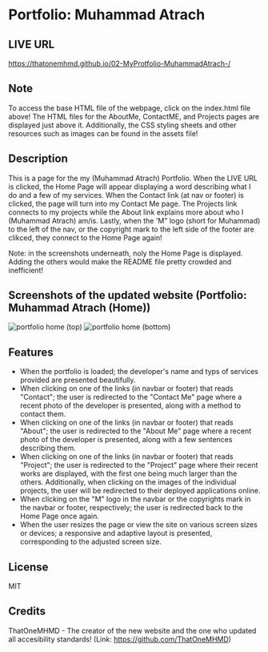 # Portfolio: Muhammad Atrach

## LIVE URL

https://thatonemhmd.github.io/02-MyProtfolio-MuhammadAtrach-/

## Note 

To access the base HTML file of the webpage, click on the index.html file above! The HTML files for the AboutMe, ContactME, and Projects pages are displayed just above it. Additionally, the CSS styling sheets and other resources such as images can be found in the assets file!

## Description

This is a page for the my (Muhammad Atrach) Portfolio. When the LIVE URL is clicked, the Home Page will appear displaying a word describing what I do and a few of my services. When the Contact link (at nav or footer) is clicked, the page will turn into my Contact Me page. The Projects link connects to my projects while the About link explains more about who I (Muhammad Atrach) am/is. Lastly, when the 'M" logo (short for Muhammad) to the left of the nav, or the copyright mark to the left side of the footer are clikced, they connect to the Home Page again! 

Note: in the screenshots underneath, noly the Home Page is displayed. Adding the others would make the README file pretty crowded and inefficient!

## Screenshots of the updated website (Portfolio: Muhammad Atrach (Home))

![portfolio home (top)](https://user-images.githubusercontent.com/126360257/226145740-3eb8d7be-5b50-446a-97cd-6c5451665c22.png)
![portfolio home (bottom)](https://user-images.githubusercontent.com/126360257/226146448-dd36c628-62c9-4b69-8844-28ec32a11a7d.png)

## Features

- When the portfolio is loaded; the developer's name and typs of services provided are presented beautifully.
- When clicking on one of the links (in navbar or footer) that reads "Contact"; the user is redirected to the "Contact Me" page where a recent photo of the developer is presented, along with a method to contact them.
- When clicking on one of the links (in navbar or footer) that reads "About"; the user is redirected to the "About Me" page where a recent photo of the developer is presented, along with a few sentences describing them.
- When clicking on one of the links (in navbar or footer) that reads "Project"; the user is redirected to the "Project" page where their recent works are displayed, with the first one being much larger than the others. Additionally, when clicking on the images of the individual projects, the user will be redirected to their deployed applications online.
- When clicking on the "M" logo in the navbar or the copyrights mark in the navbar or footer, respectively; the user is redirected back to the Home Page once again.
- When the user resizes the page or view the site on various screen sizes or devices; a responsive and adaptive layout is presented, corresponding to the adjusted screen size.

## License

MIT

## Credits

ThatOneMHMD - The creator of the new website and the one who updated all accesibility standards!
(Link: https://github.com/ThatOneMHMD)



